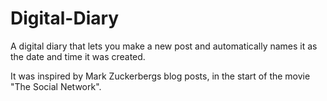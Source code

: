 # Digital-Diary
A digital diary that lets you make a new post and automatically names it as the date and time it was created.

It was inspired by Mark Zuckerbergs blog posts, in the start of the movie "The Social Network".
